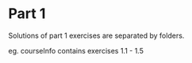 # Part 1

Solutions of part 1 exercises are separated by folders.

eg. courseInfo contains exercises 1.1 - 1.5